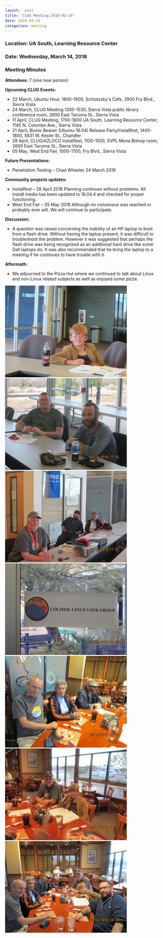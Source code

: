 ```yaml
---
layout:  post
title: "CLUG Meeting 2018-03-14"
date: 2018-03-14
categories: meeting
---
```


### Location: UA South, Learning Resource Center

### Date: Wednesday, March 14, 2018

### Meeting Minutes

**Attendees:** 7 (one new person)

**Upcoming CLUG Events:**

 * 22 March, Ubuntu Hour, 1800-1900, Schlotzsky's Cafe, 3900 Fry Blvd., Sierra Vista
 * 24 March, CLUG Meeting 1300-1530, Sierra Vista public library conference room, 2600 East Tacoma St., Sierra Vista
 * 11 April, CLUG Meeting, 1700-1800 UA South, Learning Resource Center, 1140 N. Colombo Ave., Sierra Vista
 * 21 April, Bionic Beaver (Ubuntu 18.04) Release Party/Installfest, 1400-1800, 5831 W. Kesler St., Chandler
 * 28 April, CLUG/AZLOCO Installfest, 1100-1500, SVPL Mona Bishop room, 2600 East Tacoma St., Sierra Vista
 * 05 May, West End Fair, 1000-1700, Fry Blvd., Sierra Vista

**Future Presentations:**

 * Penetration Testing – Chad Wheeler 24 March 2018
 
**Community projects updates:**

 * Installfest – 28 April 2018 Planning continues without problems.  All install media has been updated to 16.04.4 and checked for proper functioning. 
 * West End Fair – 05 May 2018 Although no consensus was reached or probably ever will.  We will continue to participate.
 
**Discussion:**

 * A question was raised concerning the inability of an HP laptop to boot from a flash drive. Without having the laptop present, it was difficult to troubleshoot the problem. However it was suggested that perhaps the flash drive was being recognized as an additional hard drive like some Dell laptops do.  It was also recommended that he bring the laptop to a meeting if he continues to have trouble with it.
 
**Aftermath:**

 * We adjourned to the Pizza Hut where we continued to talk about Linux and non-Linux related subjects as well as enjoyed some pizza.

![alt text](https://raw.githubusercontent.com/CochiseLinuxUsersGroup/CochiseLinuxUsersGroup.github.io/master/images/CLUG_Mtg_2018-03-14_1-400x400.JPG)
![alt text](https://raw.githubusercontent.com/CochiseLinuxUsersGroup/CochiseLinuxUsersGroup.github.io/master/images/CLUG_Mtg_2018-03-14_2-400x400.JPG)
![alt text](https://raw.githubusercontent.com/CochiseLinuxUsersGroup/CochiseLinuxUsersGroup.github.io/master/images/CLUG_Mtg_2018-03-14_3-400x400.JPG)
![alt text](https://raw.githubusercontent.com/CochiseLinuxUsersGroup/CochiseLinuxUsersGroup.github.io/master/images/CLUG_Mtg_2018-03-14_4-400x400.JPG)
![alt text](https://raw.githubusercontent.com/CochiseLinuxUsersGroup/CochiseLinuxUsersGroup.github.io/master/images/PizzaHut_2018-03-14_1-400x400.JPG)
![alt text](https://raw.githubusercontent.com/CochiseLinuxUsersGroup/CochiseLinuxUsersGroup.github.io/master/images/PizzaHut_2018-03-14_2-400x400.JPG)
![alt text](https://raw.githubusercontent.com/CochiseLinuxUsersGroup/CochiseLinuxUsersGroup.github.io/master/images/PizzaHut_2018-03-14_3-400x400.JPG)
